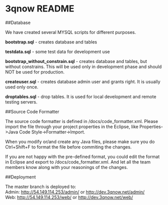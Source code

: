 3qnow README
======

##Database

We have created several MYSQL scripts for different purposes.

<b>bootstrap.sql</b> - creates database and tables

<b>testdata.sql</b> - some test data for development use

<b>bootstrap_without_constrain.sql</b> - creates database and tables, but without constrains. This will be used only in development phase and should NOT be used for production.

<b>createuser.sql</b> - creates database admin user and grants right. It is usually used only once.

<b>droptables.sql</b> - drop tables. It is used for local development and remote testing servers.

##Source Code Formatter

The source code formatter is defined in /docs/code_formatter.xml. Please import the file through your project properties in the Eclipse, like Properties->Java Code Style->Formatter->Import. 

When you modify or/and create any Java files, please make sure you do Ctrl+Shift+F to format the file before commiting the changes.

If you are not happy with the pre-defined format, you could edit the format in Eclipse and export to /docs/code_formatter.xml. And let all the team members know along with your reasonings of the changes.

##Deployment

The master branch is deployed to: <br/>
Admin: http://54.149.114.253/admin/ or http://dev.3qnow.net/admin/ <br />
Web: http://54.149.114.253/web/ or http://dev.3qnow.net/web/ <br />


